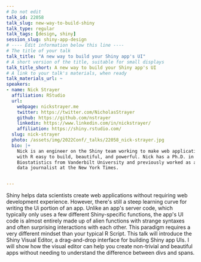 ```yaml
---
# Do not edit
talk_id: 22058
talk_slug: new-way-to-build-shiny
talk_type: regular
talk_tags: [design, shiny]
session_slug: shiny-app-design
# ---- Edit information below this line ----
# The title of your talk
talk_title: "A new way to build your Shiny app's UI"
# A short version of the title, suitable for small displays
talk_title_short: A new way to build your Shiny app's UI
# A link to your talk's materials, when ready
talk_materials_url: ~
speakers:
- name: Nick Strayer
  affiliation: RStudio
  url:
    webpage: nickstrayer.me
    twitter: https://twitter.com/NicholasStrayer
    github: https://github.com/nstrayer
    linkedin: https://www.linkedin.com/in/nickstrayer/
    affiliation: https://shiny.rstudio.com/
  slug: nick-strayer
  photo: /assets/img/2022Conf/_talks/22058_nick-strayer.jpg
  bio: |+
    Nick is an engineer on the Shiny team working to make web applications
    with R easy to build, beautiful, and powerful. Nick has a Ph.D. in
    Biostatistics from Vanderbilt University and previously worked as a
    data journalist at the New York Times.


---
```


<!-- ABSTRACT ----
Please write abstract below. You may use simple markdown (links, code style, bold, italics)
-->

Shiny helps data scientists create web applications without requiring web
development experience. However, there's still a steep learning curve for
writing the Ui portion of an app. Unlike an app's server code, which typically
only uses a few different Shiny-specific functions, the app's UI code is almost
entirely made up of alien functions with strange syntaxes and often surprising
interactions with each other. This paradigm requires a very different mindset
than your typical R Script. This talk will introduce the Shiny Visual Editor, a
drag-and-drop interface for building Shiny app UIs. I will show how the visual
editor can help you create non-trivial and beautiful apps without needing to
understand the difference between divs and spans.
